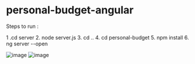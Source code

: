 # personal-budget-angular

Steps to run : 

1 .cd server 
2. node server.js 
3. cd .. 
4. cd personal-budget
5. npm install
6. ng server --open

![image](https://github.com/YashAnetz/personal-budget-angular/assets/55511290/e81ed599-f1be-40f7-ab31-e85fb0b63bd7)
![image](https://github.com/YashAnetz/personal-budget-angular/assets/55511290/4ca0903c-fd4c-4ed6-8259-1224b781fb44)


